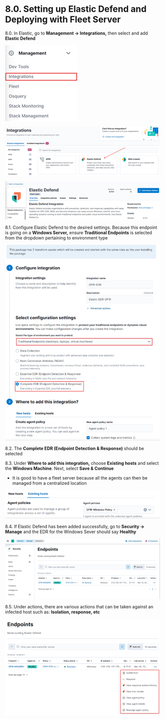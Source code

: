 # 8.0. Setting up Elastic Defend and Deploying with Fleet Server

8.0. In Elastic, go to **Management → Integrations,** then select and add **Elastic Defend**

![image.png](image.png)

![image.png](image%201.png)

![image.png](image%202.png)

8.1. Configure Elastic Defend to the desired settings. Because this endpoint is going on a **Windows Server,** ensure **Traditional Endpoints** is selected from the dropdown pertaining to environment type

![image.png](image%203.png)

8.2. The **Complete EDR (Endpoint Detection & Response)** should be selected 

8.3. Under **Where to add this integration,** choose **Existing hosts** and select the **Windows Machine**. Next, select **Save & Continue**

- It is good to have a fleet server because all the agents can then be managed from a centralized location

![Screenshot (1189).png](Screenshot_(1189).png)

8.4. If Elastic Defend has been added successfully, go to **Security → Manage** and the EDR for the Windows Sever should say **Healthy**

![Screenshot (1190).png](Screenshot_(1190).png)

8.5. Under actions, there are various actions that can be taken against an infected host such as: **Isolation, response, etc**

![image.png](image%204.png)
